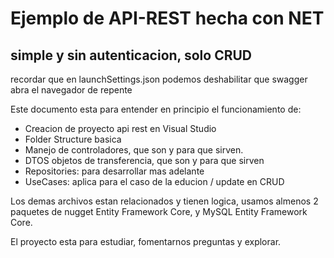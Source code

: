# Ejemplo de API-REST hecha con NET
## simple y sin autenticacion, solo CRUD

recordar que en launchSettings.json podemos deshabilitar que swagger abra el navegador de repente

Este documento esta para entender en principio el funcionamiento de:
- Creacion de proyecto api rest en Visual Studio
- Folder Structure basica
- Manejo de controladores, que son y para que sirven.
- DTOS objetos de transferencia, que son y para que sirven
- Repositories: para desarrollar mas adelante
- UseCases: aplica para el caso de la educion / update en CRUD

Los demas archivos estan relacionados y tienen logica, usamos almenos 2 paquetes de nugget
Entity Framework Core, y MySQL Entity Framework Core.

El proyecto esta para estudiar, fomentarnos preguntas y explorar.